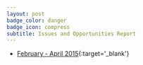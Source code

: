 ```yaml
---
layout: post
badge_color: danger
badge_icon: compress
subtitle: Issues and Opportunities Report
---
```


* [February - April 2015](http://gohillsborough.org/wp-content/uploads/2015/05/GoHills-IO-Report-5-141.pdf){:target='_blank'}
